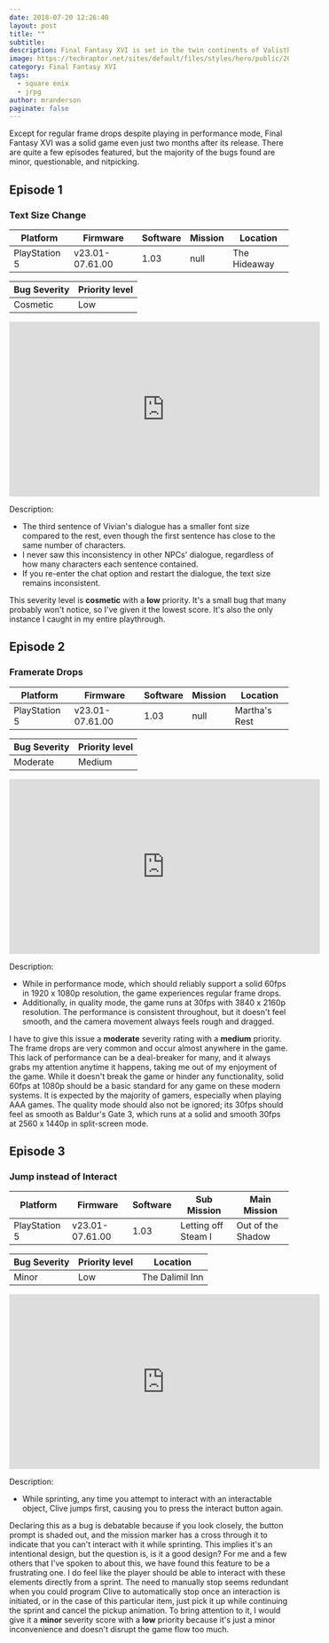 ```yaml
---
date: 2018-07-20 12:26:40
layout: post
title: ""
subtitle: 
description: Final Fantasy XVI is set in the twin continents of Valisthea, currently divided between six nations who hold power through access to magical Crystals and Dominants, humans who act as hosts for each nation's Eikon. Tensions between the nations escalate as a magical drought dubbed the Blight begins consuming the land.
image: https://techraptor.net/sites/default/files/styles/hero/public/2023-06/Final%20Fantasy%20XVI%20Key%20Art_0.jpg?itok=x48Xm_WH
category: Final Fantasy XVI
tags:
  - square enix
  - jrpg
author: mranderson
paginate: false
---
```


Except for regular frame drops despite playing in performance mode, Final Fantasy XVI was a solid game even just two months after its release. There are quite a few episodes featured, but the majority of the bugs found are minor, questionable, and nitpicking.

## Episode 1
### Text Size Change

<table>
    <thead>
      <tr>
        <th>Platform</th>
        <th>Firmware</th>
        <th>Software</th>
        <th>Mission</th>
        <th>Location</th>
      </tr>
    </thead>
    <tbody>
      <tr>
        <td>PlayStation 5</td>
        <td>v23.01-07.61.00</td>
        <td>1.03</td>
        <td>null</td>
        <td>The Hideaway</td>
      </tr>
  </tbody>
</table>

<table>
    <thead>
      <tr>
        <th>Bug Severity</th>
        <th>Priority level</th>
      </tr>
    </thead>
    <tbody>
      <tr>
        <td>Cosmetic</td>
        <td>Low</td>
      </tr>
  </tbody>
</table>

<iframe width="560" height="315" src="https://www.youtube.com/embed/oprViNxSgrA?si=LWK2k2UfiXZ9NiFI" title="YouTube video player" frameborder="0" allow="accelerometer; autoplay; clipboard-write; encrypted-media; gyroscope; picture-in-picture; web-share" allowfullscreen></iframe>

Description:
* The third sentence of Vivian's dialogue has a smaller font size compared to the rest, even though the first sentence has close to the same number of characters.
* I never saw this inconsistency in other NPCs' dialogue, regardless of how many characters each sentence contained.
* If you re-enter the chat option and restart the dialogue, the text size remains inconsistent.

This severity level is **cosmetic** with a **low** priority. It's a small bug that many probably won't notice, so I've given it the lowest score. It's also the only instance I caught in my entire playthrough. 

## Episode 2
### Framerate Drops

<table>
    <thead>
      <tr>
        <th>Platform</th>
        <th>Firmware</th>
        <th>Software</th>
        <th>Mission</th>
        <th>Location</th>
      </tr>
    </thead>
    <tbody>
      <tr>
        <td>PlayStation 5</td>
        <td>v23.01-07.61.00</td>
        <td>1.03</td>
        <td>null</td>
        <td>Martha's Rest</td>
      </tr>
  </tbody>
</table>

<table>
    <thead>
      <tr>
        <th>Bug Severity</th>
        <th>Priority level</th>
      </tr>
    </thead>
    <tbody>
      <tr>
        <td>Moderate</td>
        <td>Medium</td>
      </tr>
  </tbody>
</table>

<iframe width="560" height="315" src="https://www.youtube.com/embed/5jZL3Npl3qQ?si=vmMLbIGAxZcZqETK" title="YouTube video player" frameborder="0" allow="accelerometer; autoplay; clipboard-write; encrypted-media; gyroscope; picture-in-picture; web-share" allowfullscreen></iframe>

Description:
* While in performance mode, which should reliably support a solid 60fps in 1920 x 1080p resolution, the game experiences regular frame drops.
* Additionally, in quality mode, the game runs at 30fps with 3840 x 2160p resolution. The performance is consistent throughout, but it doesn't feel smooth, and the camera movement always feels rough and dragged.

I have to give this issue a **moderate** severity rating with a **medium** priority. The frame drops are very common and occur almost anywhere in the game. This lack of performance can be a deal-breaker for many, and it always grabs my attention anytime it happens, taking me out of my enjoyment of the game. While it doesn't break the game or hinder any functionality, solid 60fps at 1080p should be a basic standard for any game on these modern systems. It is expected by the majority of gamers, especially when playing AAA games. The quality mode should also not be ignored; its 30fps should feel as smooth as Baldur's Gate 3, which runs at a solid and smooth 30fps at 2560 x 1440p in split-screen mode.

## Episode 3
### Jump instead of Interact

<table>
    <thead>
      <tr>
        <th>Platform</th>
        <th>Firmware</th>
        <th>Software</th>
        <th>Sub Mission</th>
        <th>Main Mission</th>
      </tr>
    </thead>
    <tbody>
      <tr>
        <td>PlayStation 5</td>
        <td>v23.01-07.61.00</td>
        <td>1.03</td>
        <td>Letting off Steam I</td>
        <td>Out of the Shadow</td>
      </tr>
  </tbody>
</table>

<table>
    <thead>
      <tr>
        <th>Bug Severity</th>
        <th>Priority level</th>
        <th>Location</th>
      </tr>
    </thead>
    <tbody>
      <tr>
        <td>Minor</td>
        <td>Low</td>
        <td>The Dalimil Inn</td>
      </tr>
  </tbody>
</table>

<iframe width="560" height="315" src="https://www.youtube.com/embed/541ThXbmiLg?si=DeMUhbq1KwnlJupb" title="YouTube video player" frameborder="0" allow="accelerometer; autoplay; clipboard-write; encrypted-media; gyroscope; picture-in-picture; web-share" allowfullscreen></iframe>

Description:
* While sprinting, any time you attempt to interact with an interactable object, Clive jumps first, causing you to press the interact button again.



Declaring this as a bug is debatable because if you look closely, the button prompt is shaded out, and the mission marker has a cross through it to indicate that you can't interact with it while sprinting. This implies it's an intentional design, but the question is, is it a good design? For me and a few others that I've spoken to about this, we have found this feature to be a frustrating one. I do feel like the player should be able to interact with these elements directly from a sprint. The need to manually stop seems redundant when you could program Clive to automatically stop once an interaction is initiated, or in the case of this particular item, just pick it up while continuing the sprint and cancel the pickup animation. To bring attention to it, I would give it a **minor** severity score with a **low** priority because it's just a minor inconvenience and doesn't disrupt the game flow too much.
